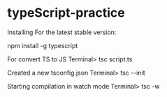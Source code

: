 # typeScript-practice

Installing
For the latest stable version:

npm install -g typescript

For convert TS to JS
Terminal> tsc script.ts

Created a new tsconfig.json
Terminal> tsc --init

Starting compilation in watch mode
Terminal> tsc -w

